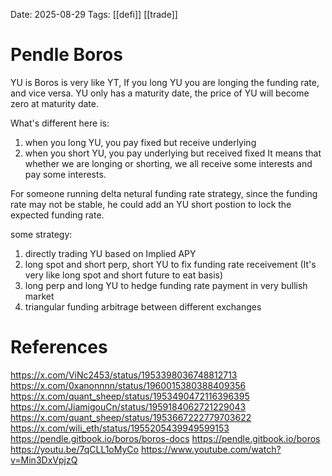 Date: 2025-08-29
Tags: [[defi]] [[trade]]

# Pendle Boros

YU is Boros is very like YT, If you long YU you are longing the funding rate, and vice versa.
YU only has a maturity date, the price of YU will become zero at maturity date.

What's different here is: 
1. when you long YU, you pay fixed but receive underlying
2. when you short YU, you pay underlying but received fixed
It means that whether we are longing or shorting, we all receive some interests and pay some interests.

For someone running delta netural funding rate strategy, since the funding rate may not be stable, he could add an YU short postion to lock the expected funding rate.


some strategy:
1. directly trading YU based on Implied APY
2. long spot and short perp, short YU to fix funding rate receivement (It's very like long spot and short future to eat basis)
3. long perp and long YU to hedge funding rate payment in very bullish market
4. triangular funding arbitrage between different exchanges



# References
https://x.com/ViNc2453/status/1953398036748812713
https://x.com/0xanonnnn/status/1960015380388409356
https://x.com/quant_sheep/status/1953490472116396395
https://x.com/JiamigouCn/status/1959184062721229043
https://x.com/quant_sheep/status/1953667222779703622
https://x.com/wili_eth/status/1955205439949599153
https://pendle.gitbook.io/boros/boros-docs
https://pendle.gitbook.io/boros
https://youtu.be/7qCLL1oMyCo
https://www.youtube.com/watch?v=Min3DxVpjzQ